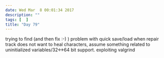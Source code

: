 ```yaml
---
date: Wed Mar  8 00:01:34 2017
description: ""
tags: [  ]
title: "Day 79"
---
```

trying to find (and then fix :-) ) problem with quick save/load when repair track does not want to heal characters, assume something related to uninitialized variables/32<->64 bit support. exploiting valgrind

